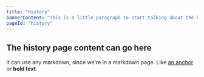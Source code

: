 ```yaml
---
title: "History"
bannerContent: "This is a little paragraph to start talking about the history of the company."
pageId: "history"
---
```


## The history page content can go here

It can use any markdown, since we're in a markdown page. Like [an
anchor](https://packtpub.com) or **bold text**.